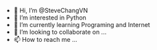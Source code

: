 - 👋 Hi, I’m @SteveChangVN
- 👀 I’m interested in Python
- 🌱 I’m currently learning Programing and Internet
- 💞️ I’m looking to collaborate on ...
- 📫 How to reach me ...

<!---
SteveChangVN/SteveChangVN is a ✨ special ✨ repository because its `README.md` (this file) appears on your GitHub profile.
You can click the Preview link to take a look at your changes.
--->

